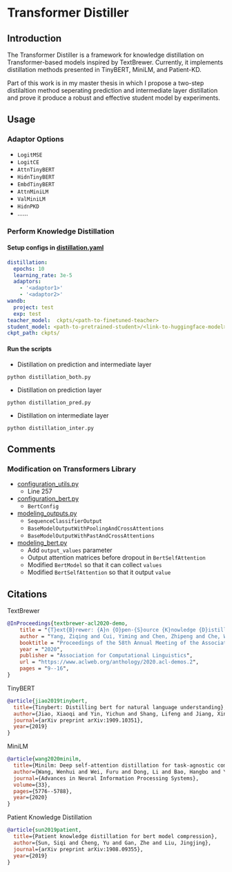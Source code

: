# Transformer Distiller

## Introduction
The Transformer Distiller is a framework for knowledge distillation on Transformer-based models inspired by TextBrewer. 
Currently, it implements distillation methods presented in TinyBERT, MiniLM, and Patient-KD. 

Part of this work is in my master thesis in which I propose a two-step distilaltion method seperating prediction and 
intermediate layer distillation and prove it produce a robust and effective student model by experiments.
## Usage

### Adaptor Options
- `LogitMSE`
- `LogitCE`
- `AttnTinyBERT`
- `HidnTinyBERT`
- `EmbdTinyBERT`
- `AttnMiniLM`
- `ValMiniLM`
- `HidnPKD`
- ......

### Perform Knowledge Distillation

#### Setup configs in [distillation.yaml](configs/distillation.yaml)
```yaml
distillation:
  epochs: 10
  learning_rate: 3e-5
  adaptors:
    - '<adaptor1>' 
    - '<adaptor2>'
wandb:
  project: test
  exp: test
teacher_model:  ckpts/<path-to-finetuned-teacher>
student_model: <path-to-pretrained-student>/<link-to-huggingface-model>
ckpt_path: ckpts/
```
#### Run the scripts

- Distillation on prediction and intermediate layer
```shell
python distillation_both.py
```

- Distillation on prediction layer
```shell
python distillation_pred.py
```

- Distillation on intermediate layer
```shell
python distillation_inter.py
```


## Comments

### Modification on Transformers Library

- [configuration_utils.py](bert/configuration_utils.py)
  - Line 257
- [configuration_bert.py](bert/configuration_bert.py)
  - `BertConfig`
- [modeling_outputs.py](bert/modeling_outputs.py)
  - `SequenceClassifierOutput`
  - `BaseModelOutputWithPoolingAndCrossAttentions`
  - `BaseModelOutputWithPastAndCrossAttentions`
- [modeling_bert.py](bert/modeling_bert.py)
    - Add `output_values` parameter
    - Output attention matrices before dropout in `BertSelfAttention`
    - Modified `BertModel` so that it can collect `values`
    - Modified `BertSelfAttention` so that it output `value`

## Citations
TextBrewer
```bibtex
@InProceedings{textbrewer-acl2020-demo,
    title = "{T}ext{B}rewer: {A}n {O}pen-{S}ource {K}nowledge {D}istillation {T}oolkit for {N}atural {L}anguage {P}rocessing",
    author = "Yang, Ziqing and Cui, Yiming and Chen, Zhipeng and Che, Wanxiang and Liu, Ting and Wang, Shijin and Hu, Guoping",
    booktitle = "Proceedings of the 58th Annual Meeting of the Association for Computational Linguistics: System Demonstrations",
    year = "2020",
    publisher = "Association for Computational Linguistics",
    url = "https://www.aclweb.org/anthology/2020.acl-demos.2",
    pages = "9--16",
}
```
TinyBERT
```bibtex
@article{jiao2019tinybert,
  title={Tinybert: Distilling bert for natural language understanding},
  author={Jiao, Xiaoqi and Yin, Yichun and Shang, Lifeng and Jiang, Xin and Chen, Xiao and Li, Linlin and Wang, Fang and Liu, Qun},
  journal={arXiv preprint arXiv:1909.10351},
  year={2019}
}
```
MiniLM
```bibtex
@article{wang2020minilm,
  title={Minilm: Deep self-attention distillation for task-agnostic compression of pre-trained transformers},
  author={Wang, Wenhui and Wei, Furu and Dong, Li and Bao, Hangbo and Yang, Nan and Zhou, Ming},
  journal={Advances in Neural Information Processing Systems},
  volume={33},
  pages={5776--5788},
  year={2020}
}
```
Patient Knowledge Distillation
```bibtex
@article{sun2019patient,
  title={Patient knowledge distillation for bert model compression},
  author={Sun, Siqi and Cheng, Yu and Gan, Zhe and Liu, Jingjing},
  journal={arXiv preprint arXiv:1908.09355},
  year={2019}
}
```
